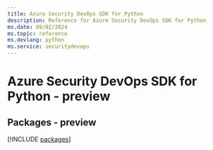 ```yaml
---
title: Azure Security DevOps SDK for Python
description: Reference for Azure Security DevOps SDK for Python
ms.date: 09/02/2024
ms.topic: reference
ms.devlang: python
ms.service: securitydevops
---
```

# Azure Security DevOps SDK for Python - preview
## Packages - preview
[!INCLUDE [packages](security-devops-index.md)]